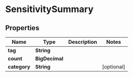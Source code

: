 

# SensitivitySummary


## Properties

| Name | Type | Description | Notes |
|------------ | ------------- | ------------- | -------------|
|**tag** | **String** |  |  |
|**count** | **BigDecimal** |  |  |
|**category** | **String** |  |  [optional] |



